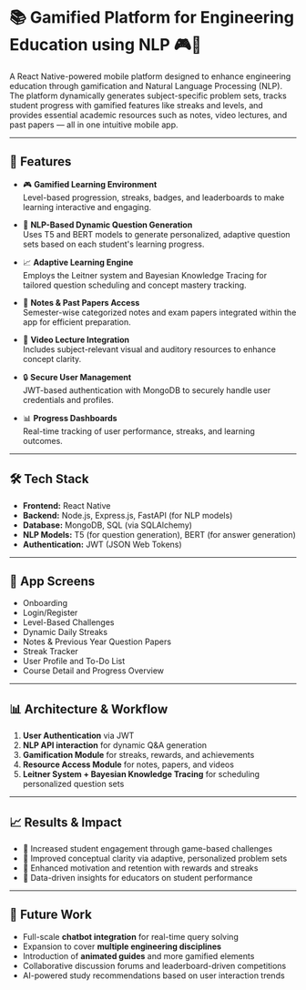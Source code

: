 # 📚 Gamified Platform for Engineering Education using NLP 🎮📖

A React Native-powered mobile platform designed to enhance engineering education through gamification and Natural Language Processing (NLP). The platform dynamically generates subject-specific problem sets, tracks student progress with gamified features like streaks and levels, and provides essential academic resources such as notes, video lectures, and past papers — all in one intuitive mobile app.

---

## 📌 Features

- 🎮 **Gamified Learning Environment**  
  Level-based progression, streaks, badges, and leaderboards to make learning interactive and engaging.

- 🤖 **NLP-Based Dynamic Question Generation**  
  Uses T5 and BERT models to generate personalized, adaptive question sets based on each student's learning progress.

- 📈 **Adaptive Learning Engine**  
  Employs the Leitner system and Bayesian Knowledge Tracing for tailored question scheduling and concept mastery tracking.

- 📄 **Notes & Past Papers Access**  
  Semester-wise categorized notes and exam papers integrated within the app for efficient preparation.

- 🎥 **Video Lecture Integration**  
  Includes subject-relevant visual and auditory resources to enhance concept clarity.

- 🔒 **Secure User Management**  
  JWT-based authentication with MongoDB to securely handle user credentials and profiles.

- 📊 **Progress Dashboards**  
  Real-time tracking of user performance, streaks, and learning outcomes.

---

## 🛠️ Tech Stack

- **Frontend:** React Native  
- **Backend:** Node.js, Express.js, FastAPI (for NLP models)  
- **Database:** MongoDB, SQL (via SQLAlchemy)  
- **NLP Models:** T5 (for question generation), BERT (for answer generation)  
- **Authentication:** JWT (JSON Web Tokens)

---

## 📱 App Screens

- Onboarding  
- Login/Register  
- Level-Based Challenges  
- Dynamic Daily Streaks  
- Notes & Previous Year Question Papers  
- Streak Tracker  
- User Profile and To-Do List  
- Course Detail and Progress Overview  

---

## 📊 Architecture & Workflow

1. **User Authentication** via JWT  
2. **NLP API interaction** for dynamic Q&A generation  
3. **Gamification Module** for streaks, rewards, and achievements  
4. **Resource Access Module** for notes, papers, and videos  
5. **Leitner System + Bayesian Knowledge Tracing** for scheduling personalized question sets  

---

## 📈 Results & Impact

- 📌 Increased student engagement through game-based challenges  
- 📌 Improved conceptual clarity via adaptive, personalized problem sets  
- 📌 Enhanced motivation and retention with rewards and streaks  
- 📌 Data-driven insights for educators on student performance  

---

## 🚀 Future Work

- Full-scale **chatbot integration** for real-time query solving  
- Expansion to cover **multiple engineering disciplines**  
- Introduction of **animated guides** and more gamified elements  
- Collaborative discussion forums and leaderboard-driven competitions  
- AI-powered study recommendations based on user interaction trends  
